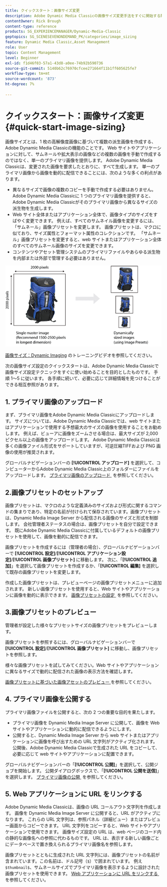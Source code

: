 ```yaml
---
title: クイックスタート：画像サイズ変更
description: Adobe Dynamic Media Classicの画像サイズ変更手法をすぐに開始する際に役立つ、画像サイズ設定の概要とクイックスタートです。
contentOwner: Rick Brough
content-type: reference
products: SG_EXPERIENCEMANAGER/Dynamic-Media-Classic
geptopics: SG_SCENESEVENONDEMAND_PK/categories/image_sizing
feature: Dynamic Media Classic,Asset Management
role: User
topic: Content Management
level: Beginner
exl-id: f1d46f03-57a1-43d8-a0ee-74b92b590736
source-git-commit: 5140b62c76970cfcee271664f11b1ff605625fe7
workflow-type: tm+mt
source-wordcount: '873'
ht-degree: 7%

---
```


# クイックスタート：画像サイズ変更{#quick-start-image-sizing}

画像サイズとは、1 枚の高解像度画像に基づいて複数の派生画像を作成する、Adobe Dynamic Media Classicの機能のことです。 Web サイトやアプリケーションに対して、サムネールや拡大表示の画像などの複数の画像を手動で作成するのではなく、単一のプライマリ画像を提供します。 Adobe Dynamic Media Classicは、変更された画像を要求したとおりに、すべて生成します。 単一のプライマリ画像から画像を動的に配信できることには、次のような多くの利点があります。

* 異なるサイズで画像の複数のコピーを手動で作成する必要はありません。 Adobe Dynamic Media Classicに 1 つのプライマリ画像を提供すると、Adobe Dynamic Media Classicがそのプライマリ画像から異なるサイズの派生物を生成します。
* Web サイト全体またはアプリケーション全体で、画像タイプのサイズをすばやく変更できます。 例えば、すべてのサムネイル画像を変更するには、「サムネール」画像プリセットを変更します。 画像プリセットは、マクロに似ており、サイズ属性とフォーマット属性のコレクションです。 「サムネール」画像プリセットを変更すると、web サイトまたはアプリケーション全体のすべてのサムネール画像のサイズを変更できます。
* コンテンツやアセット管理システムのプライマリファイルやあらゆる派生物を内部または外部で管理する必要はありません。

![&#x200B; 同じ高解像度のプライマリファイルから、異なるサイズで複数の派生画像を作成できます。](/help/using/assets/is_derivative_sizes_popup.png)

[&#x200B; 画像サイズ：Dynamic Imaging](https://s7d5.scene7.com/s7viewers/html5/VideoViewer.html?videoserverurl=https://s7d5.scene7.com/is/content/&emailurl=https://s7d5.scene7.com/s7/emailFriend&serverUrl=https://s7d5.scene7.com/is/image/&config=Scene7SharedAssets/Universal_HTML5_Video&contenturl=https://s7d5.scene7.com/skins/&asset=S7tutorials/557_Image%20Sizing_converted%20renamed_Dynamic%20Imaging-AVS) のトレーニングビデオを参照してください。

次の画像サイズ設定のクイックスタートは、Adobe Dynamic Media Classicで画像サイズ設定テクニックをすぐに使い始めることを目的としたものです。 手順 1～5 に従います。 各手順に続いて、必要に応じて詳細情報を見つけることができる相互参照があります。

## &#x200B;1. プライマリ画像のアップロード

まず、プライマリ画像をAdobe Dynamic Media Classicにアップロードします。 サイズについては、Adobe Dynamic Media Classicでは、web サイトまたはアプリケーションで使用する予想最大のサイズの画像を使用することをお勧めします。 例えば、ビューアに画像をズームさせる場合は、最大サイズが 2,000 ピクセル以上の画像をアップロードします。 Adobe Dynamic Media Classicは多くの画像ファイル形式をサポートしていますが、可逆圧縮TIFFおよび PNG 画像の使用が推奨されます。

グローバルナビゲーションバーの **[!UICONTROL アップロード]** を選択して、コンピューターからAdobe Dynamic Media Classic上のフォルダーにファイルをアップロードします。 [&#x200B; プライマリ画像のアップロード &#x200B;](uploading-master-images.md#uploading_master_images) を参照してください。

## 2.画像プリセットのセットアップ

画像プリセットは、マクロのような定義済みのサイズおよび形式に関するコマンドの集まりであり、特定の名前が付けられて保存されています。画像プリセットは、Dynamic Media Image Server から配信される画像のサイズと形式を制御します。 会社管理者ステータスの場合は、画像プリセットを自分で設定できます。 既にAdobe Dynamic Media Classicに付属しているデフォルトの画像プリセットを使用して、画像を動的に配信できます。

画像プリセットを作成するには（管理者の場合）、グローバルナビゲーションバーで **[!UICONTROL 設定]**/**[!UICONTROL アプリケーション設定]**/**[!UICONTROL 画像プリセット]** に移動します。 次に、「**[!UICONTROL 追加]**」を選択して画像プリセットを作成するか、「**[!UICONTROL 編集]** を選択して既存の画像プリセットを変更します。

作成した画像プリセットは、プレビューページの画像プリセットメニューに追加されます。 新しい画像プリセットを使用すると、Web サイトやアプリケーションに画像を動的に表示できます。 [&#x200B; 画像プリセットの設定 &#x200B;](setting-image-presets.md#setting_up_image_presets) を参照してください。

## 3.画像プリセットのプレビュー

管理者が設定した様々なプリセットサイズの画像プリセットをプレビューします。

画像プリセットを参照するには、グローバルナビゲーションバーで **[!UICONTROL 設定]**/**[!UICONTROL 画像プリセット]** に移動し、画像プリセットを参照します。

様々な画像プリセットを試してみてください。Web サイトやアプリケーションに異なるサイズで動的に配信された画像の表示方法を確認します。

[&#x200B; 画像プリセットに基づいた画像アセットのプレビュー &#x200B;](previewing-asset.md#previewing_an_image_asset_based_on_its_image_preset) を参照してください。

## &#x200B;4. プライマリ画像を公開する

プライマリ画像ファイルを公開すると、次の 2 つの重要な目的を果たします。

* プライマリ画像を Dynamic Media Image Server に公開して、画像を Web サイトやアプリケーションに動的に配信できるようにします。
* 公開すると、Dynamic Media Image Server から web サイトまたはアプリケーションに画像を呼び出すための URL 文字列がアクティブ化されます。 公開後、Adobe Dynamic Media Classicで生成された URL をコピーして、必要に応じて web サイトやアプリケーションに配置できます。

グローバルナビゲーションバーの「**[!UICONTROL 公開]**」を選択して、公開ジョブを開始します。 公開ダイアログボックスで、「**[!UICONTROL 公開を送信]**」を選択します。 [&#x200B; プライマリ画像の公開 &#x200B;](publishing-master-images.md#publishing_master_images) を参照してください。

## &#x200B;5. Web アプリケーションに URL をリンクする

Adobe Dynamic Media Classicは、画像の URL コールアウト文字列を作成します。 画像を Dynamic Media Image Server に公開すると、URL がアクティブになります。 これらの URL 文字列は、参照パネル（詳細ビュー）またはプレビュー画面からコピーできます。 URL 文字列をコピーすると、Web サイトやアプリケーションで使用できます。 画像サイズ設定の URL は、web ページのコード内の静的な画像名への参照に代わるものです。 URL は、表示する新しい画像ごとにデータベースで置き換えられるプライマリ画像名を参照します。

画像プリセットとともに生成された URL 文字列には、画像プリセットの名前が含まれています。この名前は、ドル記号（`$`）で囲まれています。 例え `$thumbnail$`、サムネールサイズでプライマリ画像を表示するように設計された画像プリセットを使用できます。 [Web アプリケーションに URL をリンクする &#x200B;](linking-urls-web-application.md#linking_urls_to_your_web_application) を参照してください。
